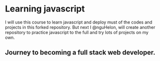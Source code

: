 # Learning javascript
I will use this course to learn javascript and deploy must of the codes and projects in this forked repository. But next I @nguHelon, will create another repository to practice javascript to the full and try lots of projects on my own.

## Journey to becoming a full stack web developer.
